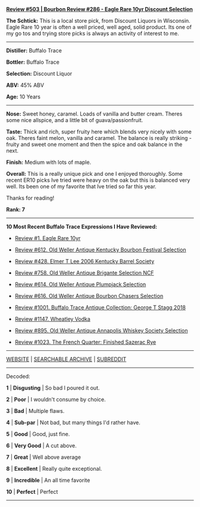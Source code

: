 
[**Review #503 | Bourbon Review #286 - Eagle Rare 10yr Discount Selection**]( https://t8ke.review/review-503-eagle-rare-10yr-discount-pick-2017/)

**The Schtick:** This is a local store pick, from Discount Liquors in Wisconsin. Eagle Rare 10 year is often a well priced, well aged, solid product. Its one of my go tos and trying store picks is always an activity of interest to me. 

-----

**Distiller:** Buffalo Trace

**Bottler:** Buffalo Trace

**Selection:** Discount Liquor

**ABV:**  45% ABV

**Age:** 10 Years 

-----

**Nose:**   Sweet honey, caramel. Loads of vanilla and butter cream. Theres some nice allspice, and a little bit of guava/passionfruit. 

**Taste:** Thick and rich, super fruity here which blends very nicely with some oak. Theres faint melon, vanilla and caramel. The balance is really striking - fruity and sweet one moment and then the spice and oak balance in the next. 

**Finish:** Medium with lots of maple. 

**Overall:** This is a really unique pick and one I enjoyed thoroughly. Some recent ER10 picks Ive tried were heavy on the oak but this is balanced very well. Its been one of my favorite that Ive tried so far this year.

Thanks for reading!

**Rank: 7**

----- 

**10 Most Recent Buffalo Trace Expressions I Have Reviewed:** 

- [Review #1. Eagle Rare 10yr]( https://t8ke.review) 

- [Review #612. Old Weller Antique Kentucky Bourbon Festival Selection]( https://t8ke.review/review-612-old-weller-antique-kentucky-bourbon-festival/) 

- [Review #428. Elmer T Lee 2006 Kentucky Barrel Society]( https://t8ke.review/review-428-elmer-t-lee-2006/) 

- [Review #758. Old Weller Antique Brigante Selection NCF]( https://t8ke.review/review-758-old-weller-antique-ncf-brigante-selection/) 

- [Review #614. Old Weller Antique Plumpjack Selection]( https://t8ke.review/review-614-old-weller-antique-plumpjack-ncf/) 

- [Review #616. Old Weller Antique Bourbon Chasers Selection]( https://t8ke.review/review-616-old-weller-antique-bourbon-chasers/) 

- [Review #1001. Buffalo Trace Antique Collection: George T Stagg 2018]( https://t8ke.review/review-1001-buffalo-trace-antique-collection-2018-george-t-stagg-2018/) 

- [Review #1147. Wheatley Vodka]( https://t8ke.review/review-1147-wheatley-vodka/) 

- [Review #895. Old Weller Antique Annapolis Whiskey Society Selection]( https://t8ke.review/review-895-old-weller-antique-ncf-annapolis-whisky-society-selection/) 

- [Review #1023. The French Quarter: Finished Sazerac Rye]( https://t8ke.review/review-1023-the-french-quarter-finished-sazerac-rye/) 

-----

[WEBSITE](https://t8ke.review) | [SEARCHABLE ARCHIVE](https://t8ke.review/review-archive/) | [SUBREDDIT](https://reddit.com/r/t8kereviews)

-----

Decoded:

**1** | **Disgusting** | So bad I poured it out.

**2** | **Poor** | I wouldn't consume by choice.

**3** | **Bad** | Multiple flaws.

**4** | **Sub-par** | Not bad, but many things I'd rather have.

**5** | **Good** | Good, just fine.

**6** | **Very Good** | A cut above.

**7** | **Great** | Well above average

**8** | **Excellent** | Really quite exceptional.

**9** | **Incredible** | An all time favorite

**10** | **Perfect** | Perfect

----

